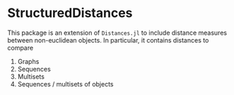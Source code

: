 # StructuredDistances

This package is an extension of `Distances.jl` to include distance measures between non-euclidean objects. In particular, it contains distances to compare
1. Graphs 
2. Sequences
3. Multisets
4. Sequences / multisets of objects